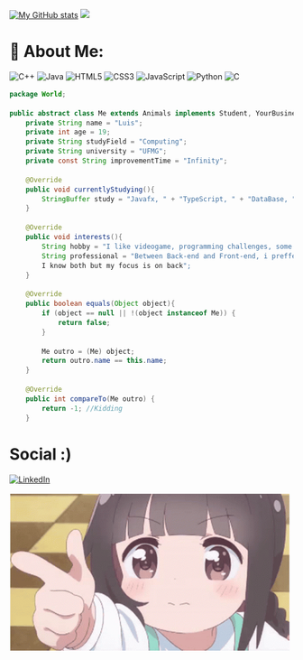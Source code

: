 [![My GitHub stats](https://github-readme-stats.vercel.app/api?username=DuarteDvv&show_icons=true&theme=nightowl)](https://github.com/DuarteDvv/github-readme-stats)
![](https://github-readme-stats.vercel.app/api/top-langs/?username=DuarteDvv&theme=nightowl&hide_border=false&include_all_commits=true&count_private=true&layout=compact)<br>


# 🔭 About Me: 


![C++](https://img.shields.io/badge/c++-%2300599C.svg?style=plastic&logo=c%2B%2B&logoColor=white)  ![Java](https://img.shields.io/badge/java-%23ED8B00.svg?style=plastic&logo=openjdk&logoColor=white) ![HTML5](https://img.shields.io/badge/html5-%23E34F26.svg?style=plastic&logo=html5&logoColor=white) ![CSS3](https://img.shields.io/badge/css3-%231572B6.svg?style=plastic&logo=css3&logoColor=white) ![JavaScript](https://img.shields.io/badge/javascript-%23323330.svg?style=plastic&logo=javascript&logoColor=%23F7DF1E) ![Python](https://img.shields.io/badge/python-3670A0?style=plastic&logo=python&logoColor=ffdd54) ![C](https://img.shields.io/badge/c-%2300599C.svg?style=plastic&logo=c&logoColor=white) 

```java
package World;

public abstract class Me extends Animals implements Student, YourBusiness, Comparable<Animals>{
    private String name = "Luis";
    private int age = 19;
    private String studyField = "Computing";
    private String university = "UFMG";
    private const String improvementTime = "Infinity";

    @Override
    public void currentlyStudying(){
        StringBuffer study = "Javafx, " + "TypeScript, " + "DataBase, " + "Algorithms, " + "AI, " + "English and Mandarin";
    }

    @Override
    public void interests(){
        String hobby = "I like videogame, programming challenges, some Sports, physics and mathematics"
        String professional = "Between Back-end and Front-end, i preffer Back-end cause a think is more fun.
        I know both but my focus is on back";
    }

    @Override
    public boolean equals(Object object){
        if (object == null || !(object instanceof Me)) {
            return false;
        }

        Me outro = (Me) object;
        return outro.name == this.name;
    }

    @Override
    public int compareTo(Me outro) {
        return -1; //Kidding
    }
```


# Social :)
[![LinkedIn](https://img.shields.io/badge/LinkedIn-%230077B5.svg?logo=linkedin&logoColor=white)](https://linkedin.com/in/luis-antonio-duarte-sousa) 
<br><br>
![](https://github.com/DuarteDvv/DuarteDvv/blob/main/anime-loli.gif)




<!-- Proudly created with GPRM ( https://gprm.itsvg.in ) -->


